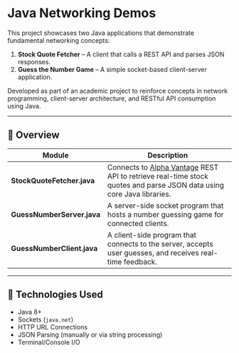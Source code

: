 # Java Networking Demos

This project showcases two Java applications that demonstrate fundamental networking concepts:
1. **Stock Quote Fetcher** – A client that calls a REST API and parses JSON responses.
2. **Guess the Number Game** – A simple socket-based client-server application.

Developed as part of an academic project to reinforce concepts in network programming, client-server architecture, and RESTful API consumption using Java.

---

## 📌 Overview

| Module                  | Description |
|-------------------------|-------------|
| **StockQuoteFetcher.java** | Connects to [Alpha Vantage](https://www.alphavantage.co) REST API to retrieve real-time stock quotes and parse JSON data using core Java libraries. |
| **GuessNumberServer.java** | A server-side socket program that hosts a number guessing game for connected clients. |
| **GuessNumberClient.java** | A client-side program that connects to the server, accepts user guesses, and receives real-time feedback. |

---

## 🔧 Technologies Used

- Java 8+
- Sockets (`java.net`)
- HTTP URL Connections
- JSON Parsing (manually or via string processing)
- Terminal/Console I/O

